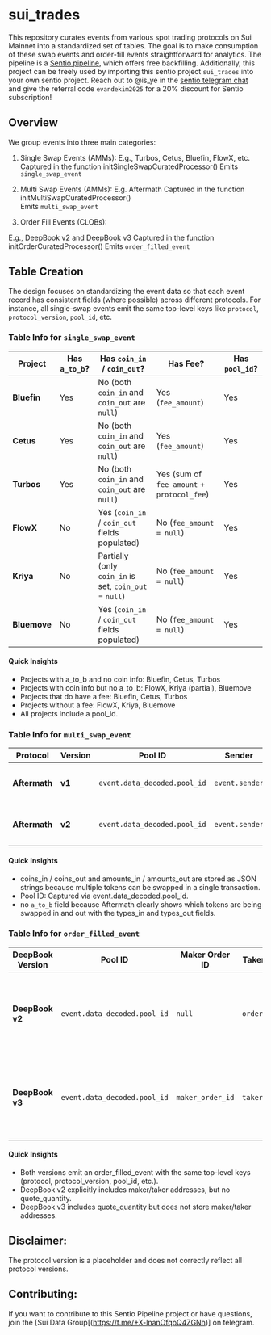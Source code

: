 # sui_trades
This repository curates events from various spot trading protocols on Sui Mainnet into a standardized set of tables. The goal is to make consumption of these swap events and order-fill events straightforward for analytics. The pipeline is a [Sentio pipeline](https://www.sentio.xyz/), which offers free backfilling. Additionally, this project can be freely used by importing this sentio project `sui_trades` into your own sentio project. Reach out to @is_ye in the [sentio telegram chat](t.me/sentioxyz)  and give the referral code `evandekim2025` for a 20% discount for Sentio subscription!


## Overview
We group events into three main categories:

1. Single Swap Events (AMMs):
E.g., Turbos, Cetus, Bluefin, FlowX, etc.
Captured in the function initSingleSwapCuratedProcessor()
Emits `single_swap_event`

2. Multi Swap Events (AMMs):
E.g. Aftermath
Captured in the function initMultiSwapCuratedProcessor()    
Emits `multi_swap_event`

3. Order Fill Events (CLOBs):

E.g., DeepBook v2 and DeepBook v3
Captured in the function initOrderCuratedProcessor()
Emits `order_filled_event`

## Table Creation
The design focuses on standardizing the event data so that each event record has consistent fields (where possible) across different protocols. For instance, all single-swap events emit the same top-level keys like `protocol`, `protocol_version`, `pool_id`, etc.


### Table Info for `single_swap_event`
| **Project** | **Has `a_to_b`?** | **Has `coin_in` / `coin_out`?**                             | **Has Fee?**                                                            | **Has `pool_id`?** |
|-------------|-------------------|--------------------------------------------------------------|-------------------------------------------------------------------------|--------------------|
| **Bluefin** | Yes              | No (both `coin_in` and `coin_out` are `null`)                | Yes (`fee_amount`)                                                      | Yes               |
| **Cetus**   | Yes              | No (both `coin_in` and `coin_out` are `null`)                | Yes (`fee_amount`)                                                      | Yes               |
| **Turbos**  | Yes              | No (both `coin_in` and `coin_out` are `null`)                | Yes (sum of `fee_amount` + `protocol_fee`)                              | Yes               |
| **FlowX**   | No               | Yes (`coin_in` / `coin_out` fields populated)                | No (`fee_amount = null`)                                                | Yes               |
| **Kriya**   | No               | Partially (only `coin_in` is set, `coin_out` = `null`)       | No (`fee_amount = null`)                                                | Yes               |
| **Bluemove**| No               | Yes (`coin_in` / `coin_out` fields populated)                | No (`fee_amount = null`)                                                | Yes               |

#### Quick Insights
* Projects with a_to_b and no coin info: Bluefin, Cetus, Turbos
* Projects with coin info but no a_to_b: FlowX, Kriya (partial), Bluemove
* Projects that do have a fee: Bluefin, Cetus, Turbos
* Projects without a fee: FlowX, Kriya, Bluemove
* All projects include a pool_id.

### Table Info for `multi_swap_event`
| **Protocol**     | **Version** | **Pool ID**                    | **Sender**        | **Coins In** (`coins_in`)                     | **Amounts In** (`amounts_in`)                | **Coins Out** (`coins_out`)                   | **Amounts Out** (`amounts_out`)               | **Gas Usage**                                                                                   |
|------------------|------------|--------------------------------|-------------------|------------------------------------------------|----------------------------------------------|------------------------------------------------|----------------------------------------------|----------------------------------------------------------------------------------------------|
| **Aftermath**    | **v1**     | `event.data_decoded.pool_id`   | `event.sender`    | `JSON.stringify(event.data_decoded.types_in)`  | `JSON.stringify(event.data_decoded.amounts_in)` | `JSON.stringify(event.data_decoded.types_out)` | `JSON.stringify(event.data_decoded.amounts_out)` | `storage_cost`, `gas_computation`, `nonrefundable_storage_fee`, `storage_rebate`                |
| **Aftermath**    | **v2**     | `event.data_decoded.pool_id`   | `event.sender`    | `JSON.stringify(event.data_decoded.types_in)`  | `JSON.stringify(event.data_decoded.amounts_in)` | `JSON.stringify(event.data_decoded.types_out)` | `JSON.stringify(event.data_decoded.amounts_out)` | `storage_cost`, `gas_computation`, `nonrefundable_storage_fee`, `storage_rebate`                |

#### Quick Insights
* coins_in / coins_out and amounts_in / amounts_out are stored as JSON strings because multiple tokens can be swapped in a single transaction.
* Pool ID: Captured via event.data_decoded.pool_id.
* no `a_to_b` field because Aftermath clearly shows which tokens are being swapped in and out with the types_in and types_out fields.
### Table Info for `order_filled_event`

| **DeepBook Version** | **Pool ID**                 | **Maker Order ID** | **Taker Order ID** | **Maker Client Order ID** | **Taker Client Order ID** | **Maker Address**     | **Taker Address**     | **Maker Fee**  | **Taker Fee**  | **Base Quantity**    | **Quote Quantity**  | **Taker is Bid?** | **Price**          | **Original Quantity** | **Base Qty Remaining** | **Notes**                                                            |
|----------------------|-----------------------------|--------------------|--------------------|---------------------------|---------------------------|------------------------|------------------------|---------------|---------------|----------------------|----------------------|-------------------|--------------------|-----------------------|-----------------------|-----------------------------------------------------------------------|
| **DeepBook v2**      | `event.data_decoded.pool_id` | `null`             | `order_id`         | `maker_client_order_id`   | `taker_client_order_id`   | `maker_address`        | `taker_address`        | `maker_rebates` | `taker_commission` | `base_asset_quantity_filled` | `null` (not provided) | `is_bid`          | `price`            | `original_quantity`   | `base_asset_quantity_remaining` | Maker & Taker addresses + fees are explicitly provided. No quote qty. |
| **DeepBook v3**      | `event.data_decoded.pool_id` | `maker_order_id`   | `taker_order_id`   | `maker_client_order_id`   | `taker_client_order_id`   | `null`                 | `null`                 | `maker_fee`    | `taker_fee`    | `base_quantity`      | `quote_quantity`     | `taker_is_bid`   | `price`            | `null`                | `null`                | Maker & Taker addresses not directly stored. Has quote quantity.     |

#### Quick Insights
* Both versions emit an order_filled_event with the same top-level keys (protocol, protocol_version, pool_id, etc.).
* DeepBook v2 explicitly includes maker/taker addresses, but no quote_quantity.
* DeepBook v3 includes quote_quantity but does not store maker/taker addresses.


## Disclaimer:
The protocol version is a placeholder and does not correctly reflect all protocol versions. 

## Contributing:
If you want to contribute to this Sentio Pipeline project or have questions, join the [Sui Data Group[(https://t.me/+X-lnanOfqoQ4ZGNh)] on telegram.